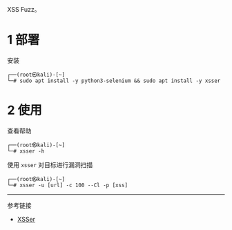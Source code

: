 XSS Fuzz。

# 1 部署

安装

```shell
┌──(root㉿kali)-[~]
└─# sudo apt install -y python3-selenium && sudo apt install -y xsser
```

# 2 使用

查看帮助

```shell
┌──(root㉿kali)-[~]
└─# xsser -h
```

使用 `xsser` 对目标进行漏洞扫描

```shell
┌──(root㉿kali)-[~]
└─# xsser -u [url] -c 100 --Cl -p [xss]
```

---

参考链接

- [XSSer](https://www.kali.org/tools/xsser/)

